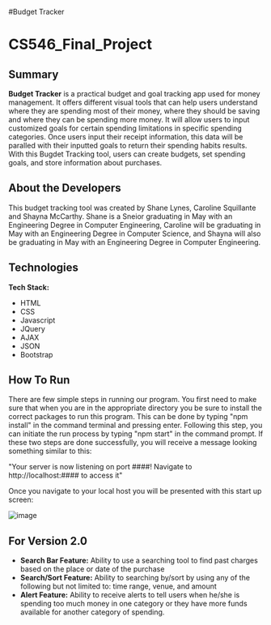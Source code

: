 #Budget Tracker
# CS546_Final_Project


## Summary

**Budget Tracker** is a practical budget and goal tracking app used for money management. It offers different visual tools that can help users understand where they are spending most of their money, where they should be saving and where they can be spending more money. It will allow users to input customized goals for certain spending limitations in specific spending categories. Once users input their receipt information, this data will be paralled with their inputted goals to return their spending habits results. With this Bugdet Tracking tool, users can create budgets, set spending goals, and store information about purchases.


## About the Developers

This budget tracking tool was created by Shane Lynes, Caroline Squillante and Shayna McCarthy. Shane is a Sneior graduating in May with an Engineering Degree in Computer Engineering, Caroline will be graduating in May with an Engineering Degree in Computer Science, and Shayna will also be graduating in May with an Engineering Degree in Computer Engineering. 

## Technologies

**Tech Stack:**

- HTML
- CSS
- Javascript
- JQuery
- AJAX
- JSON
- Bootstrap



## How To Run


There are few simple steps in running our program. You first need to make sure that when you are in the appropriate directory you be sure to install the correct packages to run this program. This can be done by typing "npm install" in the command terminal and pressing enter. Following this step, you can initiate the run process by typing "npm start" in the command prompt. If these two steps are done successfully, you will receive a message looking something similar to this:

"Your server is now listening on port ####! Navigate to http://localhost:#### to access it"

Once you navigate to your local host you will be presented with this start up screen:

![image](https://user-images.githubusercontent.com/35939416/49965120-4a784b00-feea-11e8-8769-647cb1d98661.png)



## For Version 2.0

- **Search Bar Feature:** Ability to use a searching tool to find past charges based on the place or date of the purchase
- **Search/Sort Feature:** Ability to searching by/sort by using any of the following but not limited to: time range, venue, and amount
- **Alert Feature:** Ability to receive alerts to tell users when he/she is spending too much money in one category or they have more funds available for another category of spending. 

